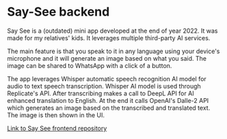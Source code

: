 # Say-See backend

Say See is a (outdated) mini app developed at the end of year 2022. It was made for my relatives' kids. It leverages multiple third-party AI services.

The main feature is that you speak to it in any language using your device's microphone and it will generate an image based on what you said. The image can be shared to WhatsApp with a click of a button.

The app leverages Whisper automatic speech recognition AI model for audio to text speech transcription. Whisper AI model is used through Replicate's API.
After transcribing makes a call to DeepL API for AI enhanced translation to English.
At the end it calls OpenAI's Dalle-2 API which generates an image based on the transcribed and translated text.
The image is then shown in the UI.

[Link to Say See frontend repository](https://github.com/SebaSeba/say-see)
